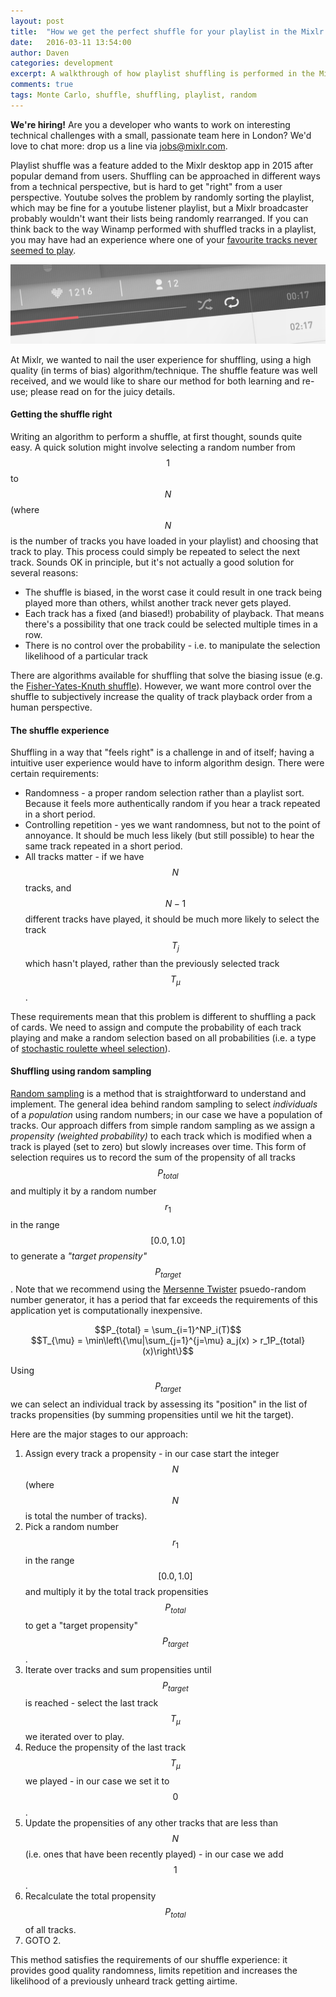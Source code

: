 ```yaml
---
layout: post
title:  "How we get the perfect shuffle for your playlist in the Mixlr app"
date:   2016-03-11 13:54:00
author: Daven
categories: development
excerpt: A walkthrough of how playlist shuffling is performed in the Mixlr desktop app using random sampling. This technique is a universal method that can be applied to many different problem domains.
comments: true
tags: Monte Carlo, shuffle, shuffling, playlist, random
---
```


<p class="info_block"><strong>We're hiring!</strong> Are you a developer who wants to work on interesting technical challenges with a small, passionate team here in London? We'd love to chat more: drop us a line via <a href="mailto:jobs@mixlr.com">jobs@mixlr.com</a>.</p>

Playlist shuffle was a feature added to the Mixlr desktop app in 2015 after popular demand from users.
Shuffling can be approached in different ways from a technical perspective, but is hard to get "right" from a user perspective.
Youtube solves the problem by randomly sorting the playlist, which may be fine for a youtube listener playlist, but a Mixlr broadcaster probably wouldn't want their lists being randomly rearranged.
If you can think back to the way Winamp performed with shuffled tracks in a playlist, you may have had an experience where one of your [favourite tracks never seemed to play](https://thetfp.com/tfp/tilted-technology/60783-how-does-winamps-shuffle-work.html).

![Shuffle control in the Mixlr desktop app](/images/shuffle.png)

At Mixlr, we wanted to nail the user experience for shuffling, using a high quality (in terms of bias) algorithm/technique.
The shuffle feature was well received, and we would like to share our method for both learning and re-use; please read on for the juicy details.


#### Getting the shuffle right

Writing an algorithm to perform a shuffle, at first thought, sounds quite easy.
A quick solution might involve selecting a random number from <span>$$1$$</span> to <span>$$N$$</span> (where <span>$$N$$</span> is the number of tracks you have loaded in your playlist) and choosing that track to play. 
This process could simply be repeated to select the next track. Sounds OK in principle, but it's not actually a good solution for several reasons:

* The shuffle is biased, in the worst case it could result in one track being played more than others, whilst another track never gets played.
* Each track has a fixed (and biased!) probability of playback. That means there's a possibility that one track could be selected multiple times in a row.
* There is no control over the probability - i.e. to manipulate the selection likelihood of a particular track

There are algorithms available for shuffling that solve the biasing issue (e.g. the [Fisher-Yates-Knuth shuffle](https://en.wikipedia.org/wiki/Fisher%E2%80%93Yates_shuffle)).
However, we want more control over the shuffle to subjectively increase the quality of track playback order from a human perspective. 

#### The shuffle experience

Shuffling in a way that "feels right" is a challenge in and of itself; having a intuitive user experience would have to inform algorithm design.
There were certain requirements: 

* Randomness - a proper random selection rather than a playlist sort. Because it feels more authentically random if you hear a track repeated in a short period.
* Controlling repetition - yes we want randomness, but not to the point of annoyance. It should be much less likely (but still possible) to hear the same track repeated in a short period.
* All tracks matter - if we have <span>$$N$$</span> tracks, and <span>$$N - 1$$</span> different tracks have played, it should be much more likely to select the track <span>$$T_j$$</span> which hasn't played, rather than the previously selected track <span>$$T_{\mu}$$</span>.

These requirements mean that this problem is different to shuffling a pack of cards.
We need to assign and compute the probability of each track playing and make a random selection based on all probabilities (i.e. a type of [stochastic roulette wheel selection](http://stackoverflow.com/questions/177271/roulette-selection-in-genetic-algorithms)).

#### Shuffling using random sampling

[Random sampling](https://en.wikipedia.org/wiki/Sampling_(statistics)) is a method that is straightforward to understand and implement.
The general idea behind random sampling to select *individuals* of a *population* using random numbers; in our case we have a population of tracks.
Our approach differs from simple random sampling as we assign a *propensity (weighted probability)* to each track which is modified when a track is played (set to zero) but slowly increases over time.
This form of selection requires us to record the sum of the propensity of all tracks <span>$$P_{total}$$</span> and multiply it by a random number $$r_1$$ in the range <span>$$[0.0, 1.0]$$</span> to generate a *"target propensity"* <span>$$P_{target}$$</span>.
Note that we recommend using the [Mersenne Twister](https://en.wikipedia.org/wiki/Mersenne_Twister) psuedo-random number generator, it has a period that far exceeds the requirements of this application yet is computationally inexpensive.

<center><span>$$P_{total} = \sum_{i=1}^NP_i(T)$$</span></center>

<center><span>$$T_{\mu} = \min\left\{\mu|\sum_{j=1}^{j=\mu} a_j(x) > r_1P_{total}(x)\right\}$$</span></center>

Using <span>$$P_{target}$$</span> we can select an individual track by assessing its "position" in the list of tracks propensities (by summing propensities until we hit the target).

Here are the major stages to our approach:

1. Assign every track a propensity - in our case start the integer <span>$$N$$</span> (where $$N$$ is total the number of tracks).
2. Pick a random number $$r_1$$ in the range <span>$$[0.0, 1.0]$$</span> and multiply it by the total track propensities <span>$$P_{total}$$</span> to get a "target propensity" <span>$$P_{target}$$</span>.
3. Iterate over tracks and sum propensities until <span>$$P_{target}$$</span> is reached - select the last track <span>$$T_{\mu}$$</span> we iterated over to play.
4. Reduce the propensity of the last track <span>$$T_{\mu}$$</span> we played - in our case we set it to <span>$$0$$</span>.
5. Update the propensities of any other tracks that are less than <span>$$N$$</span> (i.e. ones that have been recently played) - in our case we add <span>$$1$$</span>.
6. Recalculate the total propensity <span>$$P_{total}$$</span> of all tracks.
7. GOTO 2.

This method satisfies the requirements of our shuffle experience: it provides good quality randomness, limits repetition and increases the likelihood of a previously unheard track getting airtime.

